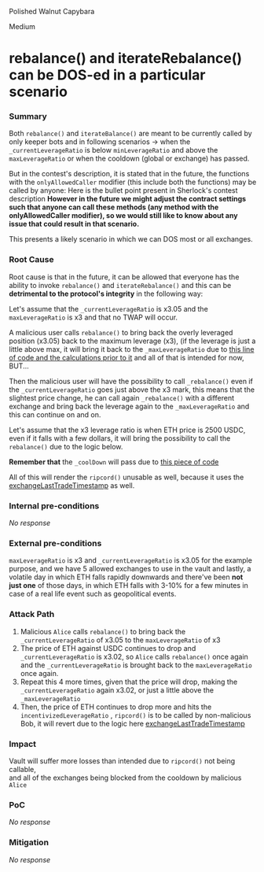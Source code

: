 Polished Walnut Capybara

Medium

# rebalance() and iterateRebalance() can be DOS-ed in a particular scenario

### Summary

Both `rebalance()` and `iterateBalance()` are meant to be currently called by only keeper bots and in following scenarios -> when the `_currentLeverageRatio` is below `minLeverageRatio` and above the `maxLeverageRatio` or when the cooldown (global or exchange) has passed.

But in the contest's description, it is stated that in the future, the functions with the `onlyAllowedCaller` modifier (this include both the functions) may be called by anyone:
Here is the bullet point present in Sherlock's contest description **However in the future we might adjust the contract settings such that anyone can call these methods (any method with the onlyAllowedCaller modifier), so we would still like to know about any issue that could result in that scenario.**

This presents a likely scenario in which we can DOS most or all exchanges.

### Root Cause

Root cause is that in the future, it can be allowed that everyone has the ability to invoke `rebalance()` and `iterateRebalance()` and this can be **detrimental to the protocol's integrity** in the following way:

Let's assume that the `_currentLeverageRatio` is x3.05 and the `maxLeverageRatio` is x3 and that no TWAP will occur.

A malicious user calls `rebalance()` to bring back the overly leveraged position (x3.05) back to the maximum leverage (x3),
(if the leverage is just a little above max, it will bring it back to the `_maxLeverageRatio` due to [this line of code and the calculations prior to it](https://github.com/sherlock-audit/2024-10-morpho-x-index/blob/main/index-coop-smart-contracts/contracts/adapters/MorphoLeverageStrategyExtension.sol#L1074) and all of that is intended for now, BUT...

Then the malicious user will have the possibility to call `_rebalance()` even if the `_currentLeverageRatio` goes just above the x3 mark, this means that the slightest price change, he can call again `_rebalance()` with a different exchange and bring back the leverage again to the `_maxLeverageRatio` and this can continue on and on. 

Let's assume that the x3 leverage ratio is when ETH price is 2500 USDC, even if it falls with a few dollars, it will bring the possibility to call the `rebalance()` due to the logic below.  

**Remember that** the `_coolDown` will pass due to [this piece of code](https://github.com/sherlock-audit/2024-10-morpho-x-index/blob/main/index-coop-smart-contracts/contracts/adapters/MorphoLeverageStrategyExtension.sol#L1001C16-L1001C81)

All of this will render the `ripcord()` unusable as well, because it uses the [exchangeLastTradeTimestamp](https://github.com/sherlock-audit/2024-10-morpho-x-index/blob/main/index-coop-smart-contracts/contracts/adapters/MorphoLeverageStrategyExtension.sol#L404) as well.

### Internal pre-conditions

_No response_

### External pre-conditions

`maxLeverageRatio` is x3 and `_currentLeverageRatio` is x3.05 for the example purpose, and we have 5 allowed exchanges to use in the vault and lastly, a volatile day in which ETH falls rapidly downwards and there've been **not just one** of those days, in which ETH falls with 3-10% for a few minutes in case of a real life event such as geopolitical events.

### Attack Path

1. Malicious `Alice` calls `rebalance()` to bring back the `_currentLeverageRatio` of x3.05 to the `maxLeverageRatio` of x3
2. The price of ETH against USDC continues to drop and `_currentLeverageRatio` is x3.02, so `Alice` calls `rebalance()` once again and the `_currentLeverageRatio` is brought back to the `maxLeverageRatio` once again.
3. Repeat this 4 more times, given that the price will drop, making the `_currentLeverageRatio` again x3.02, 
or just a little above the `_maxLeverageRatio`
4. Then, the price of ETH continues to drop more and hits the `incentivizedLeverageRatio` ,  `ripcord()` is to be called by non-malicious Bob, it will revert due to the logic here [exchangeLastTradeTimestamp](https://github.com/sherlock-audit/2024-10-morpho-x-index/blob/main/index-coop-smart-contracts/contracts/adapters/MorphoLeverageStrategyExtension.sol#L404)

### Impact

Vault will suffer more losses than intended due to `ripcord()` not being callable,  
 and all of the exchanges being blocked from the cooldown by malicious `Alice`

### PoC

_No response_

### Mitigation

_No response_